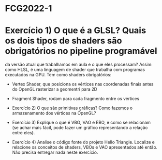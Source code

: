 # FCG2022-1

# Exercício 1) O que é a GLSL? Quais os dois tipos de shaders são obrigatórios no pipeline programável
da versão atual que trabalhamos em aula e o que eles processam?
Assim como HLSL, é uma linguagem de shader que trabalha com programas executados na GPU. Tem como shaders obrigatórios:
- Vertex Shader, que posiciona os vértices nas coordenadas finais antes do OpenGL rasterizar a geomentri para 2D
- Fragment Shader, rodam para cada fragmento entre os vértices






- Exercício 2) O que são primitivas gráficas? Como fazemos o armazenamento dos vértices na OpenGL?

- Exercício 3) Explique o que é VBO, VAO e EBO, e como se relacionam (se achar mais fácil, pode fazer
um gráfico representando a relação entre eles). 

- Exercício 4) Analise o código fonte do projeto Hello Triangle. Localize e relacione os conceitos de
shaders, VBOs e VAO apresentados até então. Não precisa entregar nada neste exercício. 
